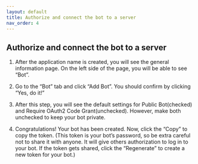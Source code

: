 ```yaml
---
layout: default
title: Authorize and connect the bot to a server
nav_order: 4
---
```


## Authorize and connect the bot to a server
1. After the application name is created, you will see the general information page. On the left side of the page, you will be able to see “Bot”.

2. Go to the “Bot” tab and click “Add Bot”. You should confirm by clicking “Yes, do it!”

3. After this step, you will see the default settings for Public Bot(checked) and Require OAuth2 Code Grant(unchecked). However, make both unchecked to keep your bot private.

4. Congratulations! Your bot has been created. Now, click the “Copy” to copy the token. 
(This token is your bot’s password, so be extra careful not to share it with anyone. It will give others authorization to log in to your bot. If the token gets shared, click the “Regenerate” to create a new token for your bot.)
